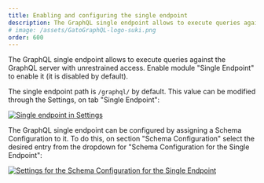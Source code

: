 ```yaml
---
title: Enabling and configuring the single endpoint
description: The GraphQL single endpoint allows to execute queries against the GraphQL server with unrestrained access.
# image: /assets/GatoGraphQL-logo-suki.png
order: 600
---
```


The GraphQL single endpoint allows to execute queries against the GraphQL server with unrestrained access. Enable module "Single Endpoint" to enable it (it is disabled by default).

The single endpoint path is `/graphql/` by default. This value can be modified through the Settings, on tab "Single Endpoint":

<div class="img-width-1024" markdown=1>

<a href="/assets/guides/upstream/settings-single-endpoint.png" target="_blank">![Single endpoint in Settings](/assets/guides/upstream/settings-single-endpoint.png "Single endpoint in Settings")</a>

</div>

The GraphQL single endpoint can be configured by assigning a Schema Configuration to it. To do this, on section "Schema Configuration" select the desired entry from the dropdown for "Schema Configuration for the Single Endpoint":

<div class="img-width-1024" markdown=1>

<a href="/assets/guides/upstream/settings-schema-configuration-for-single-endpoint.png" target="_blank">![Settings for the Schema Configuration for the Single Endpoint](/assets/guides/upstream/settings-schema-configuration-for-single-endpoint.png "Settings for the Schema Configuration for the Single Endpoint")</a>

</div>

